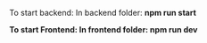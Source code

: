 To start backend: 
In backend folder: <b>npm run start<b/>


To start Frontend: 
In frontend folder: <b>npm run dev<b/>
